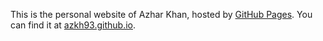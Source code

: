 
This is the personal website of Azhar Khan, hosted by [GitHub Pages](http://pages.github.com). You can find it at [azkh93.github.io](https://azkh93.github.io).
